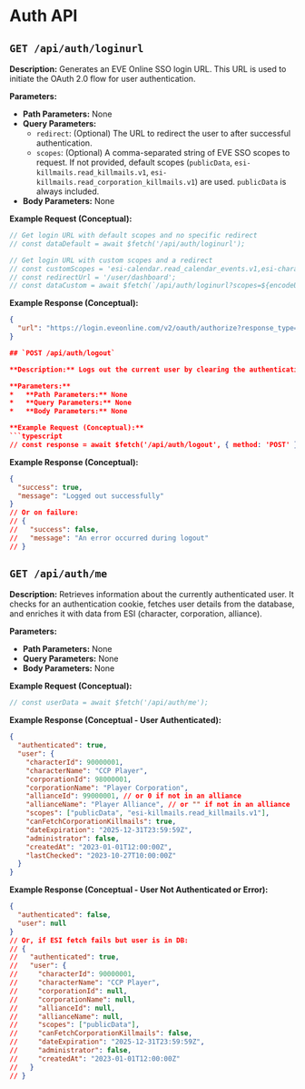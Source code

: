 # Auth API

## `GET /api/auth/loginurl`

**Description:** Generates an EVE Online SSO login URL. This URL is used to initiate the OAuth 2.0 flow for user authentication.

**Parameters:**
*   **Path Parameters:** None
*   **Query Parameters:**
    *   `redirect`: (Optional) The URL to redirect the user to after successful authentication.
    *   `scopes`: (Optional) A comma-separated string of EVE SSO scopes to request. If not provided, default scopes (`publicData`, `esi-killmails.read_killmails.v1`, `esi-killmails.read_corporation_killmails.v1`) are used. `publicData` is always included.
*   **Body Parameters:** None

**Example Request (Conceptual):**
```typescript
// Get login URL with default scopes and no specific redirect
// const dataDefault = await $fetch('/api/auth/loginurl');

// Get login URL with custom scopes and a redirect
// const customScopes = 'esi-calendar.read_calendar_events.v1,esi-characters.read_corporation_roles.v1';
// const redirectUrl = '/user/dashboard';
// const dataCustom = await $fetch(`/api/auth/loginurl?scopes=${encodeURIComponent(customScopes)}&redirect=${encodeURIComponent(redirectUrl)}`);
```

**Example Response (Conceptual):**
```json
{
  "url": "https://login.eveonline.com/v2/oauth/authorize?response_type=code&client_id=YOUR_EVE_CLIENT_ID&redirect_uri=YOUR_CALLBACK_URL&scope=publicData%20esi-killmails.read_killmails.v1%20esi-killmails.read_corporation_killmails.v1&state=GENERATED_STATE_STRING"
}

## `POST /api/auth/logout`

**Description:** Logs out the current user by clearing the authentication cookie.

**Parameters:**
*   **Path Parameters:** None
*   **Query Parameters:** None
*   **Body Parameters:** None

**Example Request (Conceptual):**
```typescript
// const response = await $fetch('/api/auth/logout', { method: 'POST' });
```

**Example Response (Conceptual):**
```json
{
  "success": true,
  "message": "Logged out successfully"
}
// Or on failure:
// {
//   "success": false,
//   "message": "An error occurred during logout"
// }
```

## `GET /api/auth/me`

**Description:** Retrieves information about the currently authenticated user. It checks for an authentication cookie, fetches user details from the database, and enriches it with data from ESI (character, corporation, alliance).

**Parameters:**
*   **Path Parameters:** None
*   **Query Parameters:** None
*   **Body Parameters:** None

**Example Request (Conceptual):**
```typescript
// const userData = await $fetch('/api/auth/me');
```

**Example Response (Conceptual - User Authenticated):**
```json
{
  "authenticated": true,
  "user": {
    "characterId": 90000001,
    "characterName": "CCP Player",
    "corporationId": 98000001,
    "corporationName": "Player Corporation",
    "allianceId": 99000001, // or 0 if not in an alliance
    "allianceName": "Player Alliance", // or "" if not in an alliance
    "scopes": ["publicData", "esi-killmails.read_killmails.v1"],
    "canFetchCorporationKillmails": true,
    "dateExpiration": "2025-12-31T23:59:59Z",
    "administrator": false,
    "createdAt": "2023-01-01T12:00:00Z",
    "lastChecked": "2023-10-27T10:00:00Z"
  }
}
```

**Example Response (Conceptual - User Not Authenticated or Error):**
```json
{
  "authenticated": false,
  "user": null
}
// Or, if ESI fetch fails but user is in DB:
// {
//   "authenticated": true,
//   "user": {
//     "characterId": 90000001,
//     "characterName": "CCP Player",
//     "corporationId": null,
//     "corporationName": null,
//     "allianceId": null,
//     "allianceName": null,
//     "scopes": ["publicData"],
//     "canFetchCorporationKillmails": false,
//     "dateExpiration": "2025-12-31T23:59:59Z",
//     "administrator": false,
//     "createdAt": "2023-01-01T12:00:00Z"
//   }
// }
```
